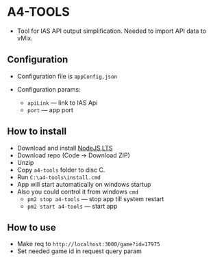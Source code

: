 # A4-TOOLS

* Tool for IAS API output simplification. Needed to import API data to vMix.

## Configuration

* Configuration file is `appConfig.json`
* Configuration params:

    * `apiLink` — link to IAS Api
    * `port` — app port

## How to install

* Download and install [NodeJS LTS](https://nodejs.org/en/)
* Download repo (Code -> Download ZIP)
* Unzip
* Copy `a4-tools` folder to disc C.
* Run `C:\a4-tools\install.cmd`
* App will start automatically on windows startup
* Also you could control it from windows `cmd`
    * `pm2 stop a4-tools` — stop app till system restart
    * `pm2 start a4-tools` — start app

## How to use

* Make req to `http://localhost:3000/game?id=17975`
* Set needed game id in request query param

